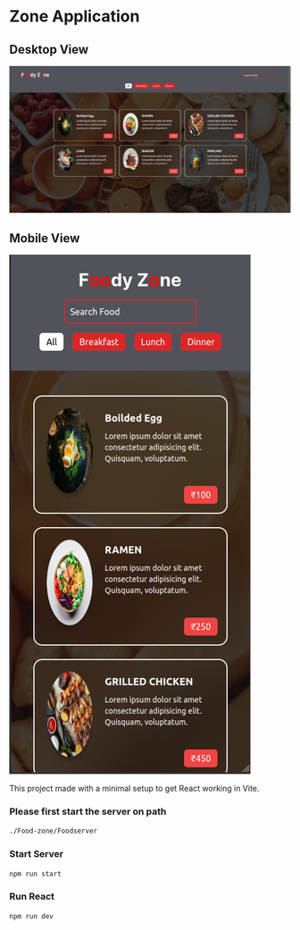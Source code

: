 # Zone Application

## Desktop View

![Food-zone desktop](./ScreenShot/Food-zone%20desktop.png)

## Mobile View

![Food-zone mobile](./ScreenShot/Food-zone%20mobile.png)

This project made with a minimal setup to get React working in Vite.

### Please first start the server on path

```sh
./Food-zone/Foodserver
```

### Start Server

```js
npm run start
```

### Run React

```js
npm run dev
```
